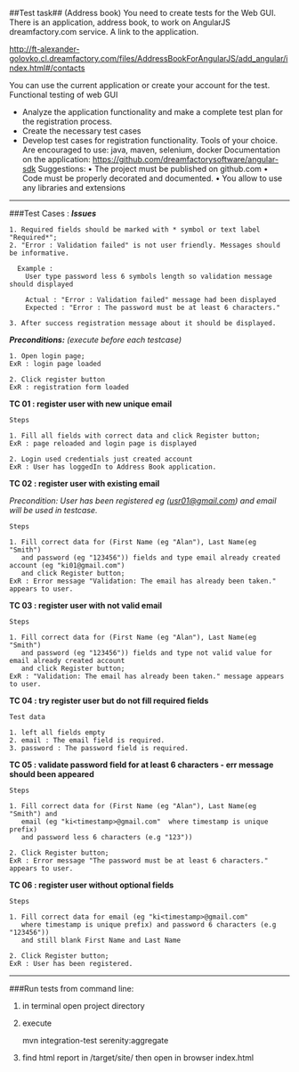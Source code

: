 ##Test task##
(Address book)
You need to create tests for the Web GUI. There is an application, address
book, to work on AngularJS dreamfactory.com service. A link to the application.

http://ft-alexander-golovko.cl.dreamfactory.com/files/AddressBookForAngularJS/add_angular/index.html#/contacts

You can use the current application or create your account for the test.
Functional testing of web GUI
- Analyze the application functionality and make a complete test plan for the
registration process.
- Create the necessary test cases
- Develop test cases for registration functionality.
Tools of your choice.
Are encouraged to use: java, maven, selenium, docker
Documentation on the application:
https://github.com/dreamfactorysoftware/angular-sdk
Suggestions:
• The project must be published on github.com
• Code must be properly decorated and documented.
• You allow to use any libraries and extensions

---

###Test Cases :
_**Issues**_

    1. Required fields should be marked with * symbol or text label "Required*";
    2. "Error : Validation failed" is not user friendly. Messages should be informative.

      Example :
        User type password less 6 symbols length so validation message should displayed

        Actual : "Error : Validation failed" message had been displayed
        Expected : "Error : The password must be at least 6 characters."

    3. After success registration message about it should be displayed.

**_Preconditions:_**
_(execute before each testcase)_

    1. Open login page;
    ExR : login page loaded

    2. Click register button
    ExR : registration form loaded

**TC 01 : register user with new unique email**

    Steps

    1. Fill all fields with correct data and click Register button;
    ExR : page reloaded and login page is displayed

    2. Login used credentials just created account
    ExR : User has loggedIn to Address Book application.

**TC 02 : register user with existing email**

   _Precondition:_
_User has been registered eg (usr01@gmail.com) and email will be used in testcase._

    Steps

    1. Fill correct data for (First Name (eg "Alan"), Last Name(eg "Smith")
       and password (eg "123456")) fields and type email already created account (eg "ki01@gmail.com")
       and click Register button;
    ExR : Error message "Validation: The email has already been taken." appears to user.

**TC 03 : register user with not valid email**

    Steps

    1. Fill correct data for (First Name (eg "Alan"), Last Name(eg "Smith")
       and password (eg "123456")) fields and type not valid value for email already created account
       and click Register button;
    ExR : "Validation: The email has already been taken." message appears to user.

**TC 04 : try register user but do not fill required fields**

    Test data

    1. left all fields empty
    2. email : The email field is required.
    3. password : The password field is required.

**TC 05 : validate password field for at least 6 characters - err message should been appeared**

    Steps

    1. Fill correct data for (First Name (eg "Alan"), Last Name(eg "Smith") and
       email (eg "ki<timestamp>@gmail.com"  where timestamp is unique prefix)
       and password less 6 characters (e.g "123"))

    2. Click Register button;
    ExR : Error message "The password must be at least 6 characters." appears to user.

**TC 06 : register user without optional fields**

    Steps

    1. Fill correct data for email (eg "ki<timestamp>@gmail.com"
       where timestamp is unique prefix) and password 6 characters (e.g "123456"))
       and still blank First Name and Last Name

    2. Click Register button;
    ExR : User has been registered.

---

###Run tests from command line:

1) in terminal open project directory

2) execute

    mvn integration-test serenity:aggregate

3) find html report in /target/site/ then open in browser index.html